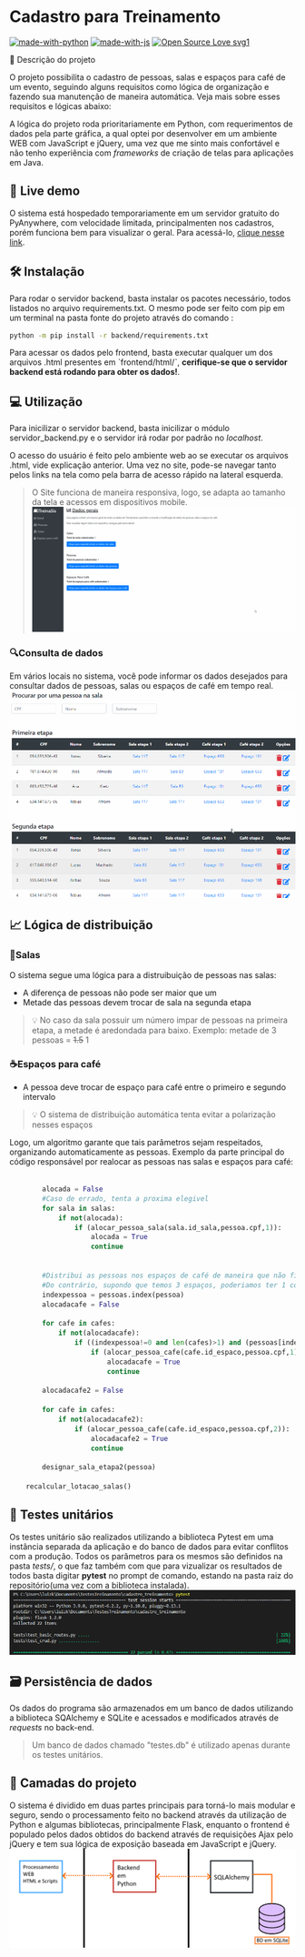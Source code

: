 # Cadastro para Treinamento
[![made-with-python](https://img.shields.io/badge/Made%20with-Python-1f425f.svg)](https://www.python.org/)
[![made-with-js](https://img.shields.io/badge/Made%20with-JavaScript-1f425f.svg)](https://www.javascript.com/)
[![Open Source Love svg1](https://badges.frapsoft.com/os/v1/open-source.svg?v=103)](https://github.com/ellerbrock/open-source-badges/) 

📜 Descrição do projeto

O projeto possibilita o cadastro de pessoas, salas e espaços para café de um evento, seguindo alguns requisitos como lógica de organização e fazendo sua manutenção de maneira automática. Veja mais sobre esses requisitos e lógicas abaixo:

A lógica do projeto roda prioritariamente em Python, com requerimentos de dados pela parte gráfica, a qual optei por desenvolver em um ambiente WEB com JavaScript e jQuery, uma vez que me sinto mais confortável e não tenho experiência com *frameworks* de criação de telas para aplicações em Java.

## 👾 Live demo
O sistema está hospedado temporariamente em um servidor gratuito do PyAnywhere, com velocidade limitada, principalmenten nos cadastros, porém funciona bem para visualizar o geral.
Para acessá-lo, [clique nesse link](http://luizklitzke1.pythonanywhere.com/html/html/index.html).

## 🛠 Instalação
  
Para rodar o servidor backend, basta instalar os pacotes necessário, todos listados no arquivo requirements.txt.
O mesmo pode ser feito com pip em um terminal na pasta fonte do projeto através do comando :

```sh
python -m pip install -r backend/requirements.txt
```

Para acessar os dados pelo frontend, basta executar qualquer um dos arquivos .html presentes em ˋfrontend/html/ˋ, **cerifique-se que o servidor backend está rodando para obter os dados!**.

## 💻 Utilização

Para inicilizar o servidor backend, basta inicilizar o módulo servidor_backend.py e o servidor irá rodar por padrão no *localhost*.

O acesso do usuário é feito pelo ambiente web ao se executar os arquivos .html, vide explicação anterior.
Uma vez no site, pode-se navegar tanto pelos links na tela como pela barra de acesso rápido na lateral esquerda.

> O Site funciona de maneira responsiva, logo, se adapta ao tamanho da tela e acessos em dispositivos mobile.
![Responsivo](imgs/respons.gif)

### 🔍Consulta de dados
Em vários locais no sistema, você pode informar os dados desejados para consultar dados de pessoas, salas ou espaços de café em tempo real.
![Responsivo](imgs/search.gif)

## 📈 Lógica de distribuição


### 🚪Salas
O sistema segue uma lógica para a distruibuição de pessoas nas salas:
  * A diferença de pessoas não pode ser maior que um
  * Metade das pessoas devem trocar de sala na segunda etapa
  > 💡 No caso da sala possuir um número impar de pessoas na primeira etapa, a metade é aredondada para baixo. Exemplo: metade de 3 pessoas = ~~1.5~~ 1
  
### ☕Espaços para café
  * A pessoa deve trocar de espaço para café entre o primeiro e segundo intervalo
  > 💡 O sistema de distribuição automática tenta evitar a polarização nesses espaços
  
Logo, um algoritmo garante que tais parâmetros sejam respeitados, organizando automaticamente as pessoas. 
Exemplo da parte principal do código responsável por realocar as pessoas nas salas e espaços para café:
~~~python

        alocada = False
        #Caso de errado, tenta a proxima elegivel
        for sala in salas:
            if not(alocada):
                if (alocar_pessoa_sala(sala.id_sala,pessoa.cpf,1)):
                    alocada = True
                    continue
        
        
        #Distribui as pessoas nos espaços de café de maneira que não fiquem muito polarizadas também
        #Do contrário, supondo que temos 3 espaços, poderiamos ter 1 com todas pessoas na primeira etapa e outro com todos na segunda
        indexpessoa = pessoas.index(pessoa)
        alocadacafe = False
        
        for cafe in cafes:
            if not(alocadacafe):
                if ((indexpessoa!=0 and len(cafes)>1) and (pessoas[indexpessoa-1].cafe1_id != cafe.id_espaco)):  
                    if (alocar_pessoa_cafe(cafe.id_espaco,pessoa.cpf,1)):
                        alocadacafe = True
                        continue
                    
        alocadacafe2 = False
       
        for cafe in cafes:
            if not(alocadacafe2):
                if (alocar_pessoa_cafe(cafe.id_espaco,pessoa.cpf,2)):
                    alocadacafe2 = True
                    continue
                    
        designar_sala_etapa2(pessoa)
                    
    recalcular_lotacao_salas()

~~~
## 🧪 Testes unitários
Os testes unitário são realizados utilizando a biblioteca Pytest em uma instância separada da aplicação e do banco de dados para evitar conflitos com a produção.
Todos os parâmetros para os mesmos são definidos na pasta *tests/*, o que faz também com que para vizualizar os resultados de todos basta digitar **pytest** no prompt de comando, estando na pasta raiz do repositório(uma vez com a biblioteca instalada).
![Testes](imgs/pytest.png)

## 🗃 Persistência de dados

Os dados do programa são armazenados em um banco de dados utilizando a biblioteca SQAlchemy e SQLite e acessados e modificados através de *requests* no back-end.
> Um banco de dados chamado "testes.db" é utilizado apenas durante os testes unitários.

## 🧅 Camadas do projeto

O sistema é dividido em duas partes principais para torná-lo mais modular e seguro, sendo o processamento feito no backend através da utilização de Python e algumas bibliotecas, principalmente Flask, enquanto o frontend é populado pelos dados obtidos do backend através de requisições Ajax pelo jQuery e tem sua lógica de exposição baseada em JavaScript e jQuery.
![Camadas](imgs/estructcamadas.png)




